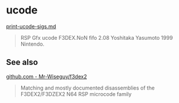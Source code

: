 # ucode

[print-ucode-sigs.md](/rom/print-ucode-sigs.md)

> RSP Gfx ucode F3DEX.NoN   fifo 2.08  Yoshitaka Yasumoto 1999 Nintendo.

## See also

[github.com - Mr-Wiseguy/f3dex2](https://github.com/Mr-Wiseguy/f3dex2)

> Matching and mostly documented disassemblies of the F3DEX2/F3DZEX2 N64 RSP microcode family
